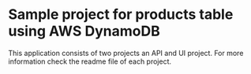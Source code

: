 # Sample project for products table using AWS DynamoDB

This application consists of two projects an API and UI project. For more information check the readme file of each project. 
